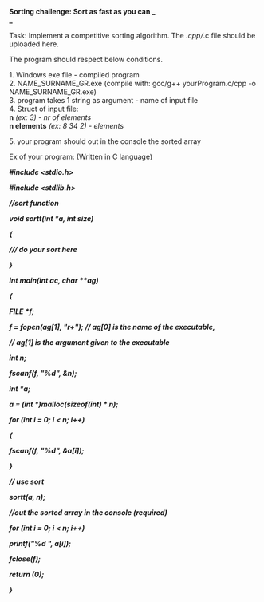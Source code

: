 **Sorting challenge: Sort as fast as you can _  
_**

Task: Implement a competitive sorting algorithm. The *.cpp/*.c file should be
uploaded here.

The program should respect below conditions.

1\. Windows exe file - compiled program  
2\. NAME_SURNAME_GR.exe (compile with: gcc/g++ yourProgram.c/cpp -o
NAME_SURNAME_GR.exe)  
3\. program takes 1 string as argument - name of input file  
4\. Struct of input file:  
**n** _(ex: 3) - nr of elements_  
**n elements** _(ex: 8 34 2) - elements_

5\. your program should out in the console the sorted array

Ex of your program: (Written in C language)

**_#include <stdio.h>_**

**_#include <stdlib.h>_**

**_//sort function_**

**_void sortt(int *a, int size)_**

**_{_**

**_/// do your sort here_**

**_}_**

**_int main(int ac, char **ag)_**

**_{_**

**_FILE *f;_**

**_f = fopen(ag[1], "r+"); // ag[0] is the name of the executable,_**

**_// ag[1] is the argument given to the executable_**

**_int n;_**

**_fscanf(f, "%d", &n);_**

**_int *a;_**

**_a = (int *)malloc(sizeof(int) * n);_**

**_for (int i = 0; i < n; i++)_**

**_{_**

**_fscanf(f, "%d", &a[i]);_**

**_}_**

**_// use sort_**

**_sortt(a, n);_**

**_//out the sorted array in the console (required)_**

**_for (int i = 0; i < n; i++)_**

**_printf("%d ", a[i]);_**

**_fclose(f);_**

**_return (0);_**

**_}_**
